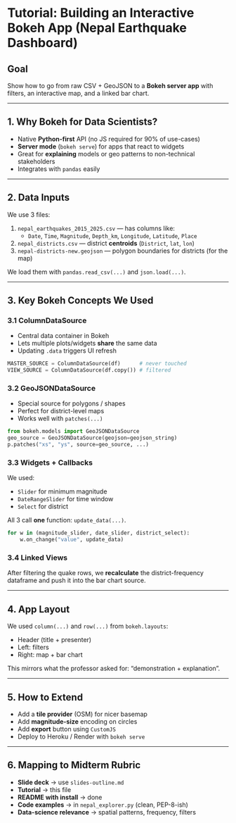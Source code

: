 # Tutorial: Building an Interactive Bokeh App (Nepal Earthquake Dashboard)

## Goal
Show how to go from raw CSV + GeoJSON to a **Bokeh server app** with filters, an interactive map, and a linked bar chart.

---

## 1. Why Bokeh for Data Scientists?
- Native **Python-first** API (no JS required for 90% of use-cases)
- **Server mode** (`bokeh serve`) for apps that react to widgets
- Great for **explaining** models or geo patterns to non-technical stakeholders
- Integrates with `pandas` easily

---

## 2. Data Inputs
We use 3 files:

1. `nepal_earthquakes_2015_2025.csv` — has columns like:
   - `Date`, `Time`, `Magnitude`, `Depth_km`, `Longitude`, `Latitude`, `Place`
2. `nepal_districts.csv` — district **centroids** (`District`, `lat`, `lon`)
3. `nepal-districts-new.geojson` — polygon boundaries for districts (for the map)

We load them with `pandas.read_csv(...)` and `json.load(...)`.

---

## 3. Key Bokeh Concepts We Used

### 3.1 ColumnDataSource
- Central data container in Bokeh
- Lets multiple plots/widgets **share** the same data
- Updating `.data` triggers UI refresh

```python
MASTER_SOURCE = ColumnDataSource(df)      # never touched
VIEW_SOURCE = ColumnDataSource(df.copy()) # filtered
```

### 3.2 GeoJSONDataSource
- Special source for polygons / shapes
- Perfect for district-level maps
- Works well with `patches(...)`

```python
from bokeh.models import GeoJSONDataSource
geo_source = GeoJSONDataSource(geojson=geojson_string)
p.patches("xs", "ys", source=geo_source, ...)
```

### 3.3 Widgets + Callbacks
We used:
- `Slider` for minimum magnitude
- `DateRangeSlider` for time window
- `Select` for district

All 3 call **one** function: `update_data(...)`.

```python
for w in (magnitude_slider, date_slider, district_select):
    w.on_change("value", update_data)
```

### 3.4 Linked Views
After filtering the quake rows, we **recalculate** the district-frequency dataframe and push it into the bar chart source.

---

## 4. App Layout
We used `column(...)` and `row(...)` from `bokeh.layouts`:

- Header (title + presenter)
- Left: filters
- Right: map + bar chart

This mirrors what the professor asked for: “demonstration + explanation”.

---

## 5. How to Extend
- Add a **tile provider** (OSM) for nicer basemap
- Add **magnitude-size** encoding on circles
- Add **export** button using `CustomJS`
- Deploy to Heroku / Render with `bokeh serve`

---

## 6. Mapping to Midterm Rubric
- **Slide deck** → use `slides-outline.md`
- **Tutorial** → this file
- **README with install** → done
- **Code examples** → in `nepal_explorer.py` (clean, PEP-8-ish)
- **Data-science relevance** → spatial patterns, frequency, filters
